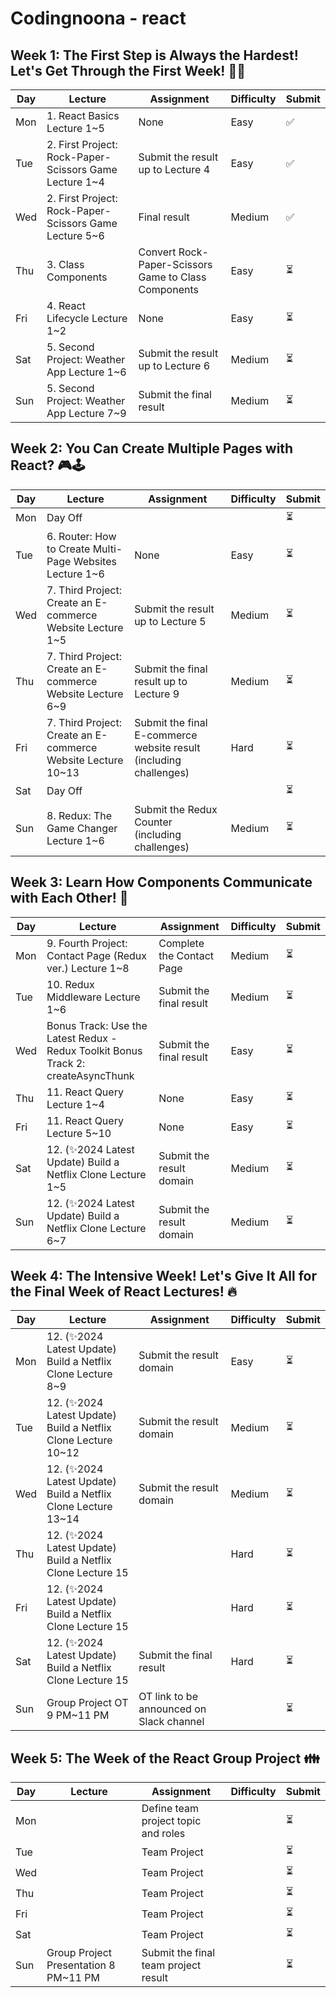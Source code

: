 # Codingnoona - react
## Week 1: The First Step is Always the Hardest! Let's Get Through the First Week! 🚀🚀

| Day | Lecture | Assignment | Difficulty | Submit | 
| --- | --- | --- | --- | --- |
| Mon | 1. React Basics Lecture 1~5 | None | Easy | ✅|
| Tue | 2. First Project: Rock-Paper-Scissors Game Lecture 1~4 | Submit the result up to Lecture 4 | Easy | ✅|
| Wed | 2. First Project: Rock-Paper-Scissors Game Lecture 5~6 | Final result | Medium | ✅|
| Thu | 3. Class Components | Convert Rock-Paper-Scissors Game to Class Components | Easy | ⏳|
| Fri | 4. React Lifecycle Lecture 1~2 | None | Easy | ⏳|
| Sat | 5. Second Project: Weather App Lecture 1~6 | Submit the result up to Lecture 6 | Medium | ⏳|
| Sun | 5. Second Project: Weather App Lecture 7~9 | Submit the final result | Medium | ⏳|

## Week 2: You Can Create Multiple Pages with React? 🎮🕹️

| Day | Lecture | Assignment | Difficulty | Submit |
| --- | --- | --- | --- | --- |
| Mon | Day Off |  |  | ⏳|
| Tue | 6. Router: How to Create Multi-Page Websites Lecture 1~6 | None | Easy | ⏳|
| Wed | 7. Third Project: Create an E-commerce Website Lecture 1~5 | Submit the result up to Lecture 5 | Medium | ⏳|
| Thu | 7. Third Project: Create an E-commerce Website Lecture 6~9 | Submit the final result up to Lecture 9 | Medium | ⏳|
| Fri | 7. Third Project: Create an E-commerce Website Lecture 10~13 | Submit the final E-commerce website result (including challenges) | Hard | ⏳|
| Sat | Day Off |  |  | ⏳|
| Sun | 8. Redux: The Game Changer Lecture 1~6 | Submit the Redux Counter (including challenges) | Medium | ⏳|

## Week 3: Learn How Components Communicate with Each Other! 🛜

| Day | Lecture | Assignment | Difficulty | Submit |
| --- | --- | --- | --- | --- |
| Mon | 9. Fourth Project: Contact Page (Redux ver.) Lecture 1~8 | Complete the Contact Page | Medium | ⏳|
| Tue | 10. Redux Middleware Lecture 1~6 | Submit the final result | Medium | ⏳|
| Wed | Bonus Track: Use the Latest Redux - Redux Toolkit Bonus Track 2: createAsyncThunk | Submit the final result | Easy | ⏳|
| Thu | 11. React Query Lecture 1~4 | None | Easy | ⏳|
| Fri | 11. React Query Lecture 5~10 | None | Easy | ⏳|
| Sat | 12. (✨2024 Latest Update) Build a Netflix Clone Lecture 1~5 | Submit the result domain | Medium | ⏳|
| Sun | 12. (✨2024 Latest Update) Build a Netflix Clone Lecture 6~7 | Submit the result domain | Medium | ⏳|

## Week 4: The Intensive Week! Let's Give It All for the Final Week of React Lectures! 🔥

| Day | Lecture | Assignment | Difficulty | Submit |
| --- | --- | --- | --- | --- |
| Mon | 12. (✨2024 Latest Update) Build a Netflix Clone Lecture 8~9 | Submit the result domain | Easy | ⏳|
| Tue | 12. (✨2024 Latest Update) Build a Netflix Clone Lecture 10~12 | Submit the result domain | Medium | ⏳|
| Wed | 12. (✨2024 Latest Update) Build a Netflix Clone Lecture 13~14 | Submit the result domain | Medium | ⏳|
| Thu | 12. (✨2024 Latest Update) Build a Netflix Clone Lecture 15 |  | Hard | ⏳|
| Fri | 12. (✨2024 Latest Update) Build a Netflix Clone Lecture 15 |  | Hard | ⏳|
| Sat | 12. (✨2024 Latest Update) Build a Netflix Clone Lecture 15 | Submit the final result | Hard | ⏳|
| Sun | Group Project OT 9 PM~11 PM | OT link to be announced on Slack channel |  | ⏳|

## Week 5: The Week of the React Group Project 👪

| Day | Lecture | Assignment | Difficulty | Submit |
| --- | --- | --- | --- | --- |
| Mon |  | Define team project topic and roles |  | ⏳|
| Tue |  | Team Project |  | ⏳|
| Wed |  | Team Project |  | ⏳|
| Thu |  | Team Project |  | ⏳|
| Fri |  | Team Project |  | ⏳|
| Sat |  | Team Project |  | ⏳|
| Sun | Group Project Presentation 8 PM~11 PM | Submit the final team project result |  | ⏳|
